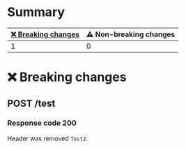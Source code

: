 # Summary

| [❌ Breaking changes](#breaking-changes) | ⚠️ Non-breaking changes |
|-----------------------------------------|-------------------------|
| 1                                       | 0                       |

# <span id="breaking-changes"></span>❌ Breaking changes

## **POST** /test

### Response code 200

Header was removed `Test2`.
